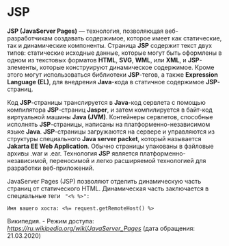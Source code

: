 # JSP
__JSP (JavaServer Pages)__ — технология, позволяющая веб-разработчикам создавать содержимое, которое имеет как статические, так и
динамические компоненты. Страница __JSP__ содержит текст двух типов: статические исходные данные, которые могут быть оформлены в одном из
текстовых форматов __HTML__, __SVG__, __WML__, или __XML__, и __JSP__-элементы, которые конструируют динамическое содержимое. Кроме этого
могут использоваться библиотеки __JSP__-тегов, а также __Expression Language (EL)__, для внедрения __Java__-кода в статичное содержимое
__JSP__-страниц.

Код __JSP__-страницы транслируется в __Java__-код сервлета с помощью компилятора __JSP__-страниц __Jasper__, и затем компилируется в байт-код виртуальной
машины __Java (JVM)__. Контейнеры сервлетов, способные исполнять __JSP__-страницы, написаны на платформенно-независимом языке __Java__. __JSP__-страницы
загружаются на сервере и управляются из структуры специального __Java server packet__, который называется __Jakarta EE Web Application__. Обычно
страницы упакованы в файловые архивы .war и .ear. 
Технология __JSP__ является платформенно-независимой, переносимой и легко расширяемой технологией для разработки веб-приложений.

JavaServer Pages (JSP) позволяют отделить динамическую часть страниц от статического HTML. Динамическая часть заключается в специальные теги ``` "<% %>":```

```Имя вашего хоста: <%= request.getRemoteHost() %>```

Википедия. - Режим доступа: _https://ru.wikipedia.org/wiki/JavaServer_Pages_ (дата обращения: 21.03.2020)
